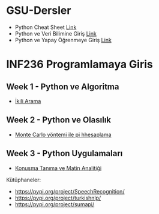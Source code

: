 # GSU-Dersler

 - Python Cheat Sheet [Link](http://ehmatthes.github.io/pcc/cheatsheets/README.html)
 - Python ve Veri Bilimine Giriş [Link](https://github.com/uzay00/KaVe-Egitim/tree/master/VeriBilimi)
 - Python ve Yapay Öğrenmeye Giriş [Link](https://github.com/kaveai/veribilimiyazokulu)


# INF236 Programlamaya Giris

##  Week 1 - Python ve Algoritma
 - [İkili Arama](https://github.com/uzay00/GSU-Dersler/blob/main/INF236%20Programlama%20Uygulamalar%C4%B1/GSU_INF236_Ders_1.ipynb)


## Week 2 - Python ve Olasılık
 - [Monte Carlo yöntemi ile pi hhesaplama](https://github.com/uzay00/GSU-Dersler/blob/main/INF236%20Programlama%20Uygulamalar%C4%B1/Ders%202%20-%20Olas%C4%B1l%C4%B1k.ipynb)


## Week 3 - Python Uygulamaları
 - [Konusma Tanıma ve Matin Analitiği](https://github.com/uzay00/GSU-Dersler/blob/main/INF236%20Programlama%20Uygulamalar%C4%B1/Ses%20Tanima.ipynb)

Kütüphaneler: 
 - https://pypi.org/project/SpeechRecognition/
 - https://pypi.org/project/turkishnlp/
 - https://pypi.org/project/sumapi/
